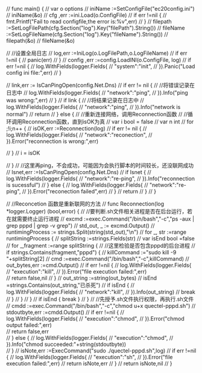 // func main() {
// 	var o options
// 	iniName :=SetConfigFile("ec20config.ini")
// 	iniName(&o)
// 	cfg ,err :=ini.Load(o.ConfigFile)
// 	if err !=nil {
// 		fmt.Printf("Fail to read configfile,the error is:%v",err)
// 	}
// 	filepath :=SetLogFilePath(cfg.Section("log").Key("filePath").String())
// 	fileName :=SetLogFileName(cfg.Section("log").Key("fileName").String())
// 	filepath(&o)
// 	fileName(&o)

// 	//设置全局日志
// 	log,err :=IniLog(o.LogFilePath,o.LogFileName)
// 	if err !=nil {
// 		panic(err)
// 	}
// 	config ,err :=config.LoadINI(o.ConfigFile, log)
// 	if err !=nil {
// 		log.WithFields(logger.Fields{
// 			"system":"init",
// 		}).Panic("Load config ini file:",err)
// 	}

// 	link,err := IsCanPingOpen(config.Net.Dns)
// 	if err != nil {
// 		//将错误记录在日志中
// 		log.WithFields(logger.Fields{
// 			"network":"ping",
// 		}).Info("ping was wrong:",err)
// 	}
// 	if link {
// 		//将结果记录在日志中
// 		log.WithFields(logger.Fields{
// 			"network":"ping",
// 		}).Info("network is normal")
// 		return
// 	} else {
// 		//重新连接网络，调用Reconnection函数
// 		//循环调用Reconnection函数，直到isOK为真
// 		var i bool = false
// 		var n int
// 		for ;!i;n++ {
// 			isOK,err :=Reconnection(log)
// 			if err != nil {
// 				log.WithFields(logger.Fields{
// 					"network":"reconection",
// 				}).Error("reconnection is wrong:",err)
				
// 			}
// 			i = isOK

// 		}
// 		//这里再ping，不会成功，可能因为会执行脚本的时间较长，还没联网成功
// 		Isnet,err :=IsCanPingOpen(config.Net.Dns)
// 		if Isnet {
// 			log.WithFields(logger.Fields{
// 				"network":"re-ping",
// 			}).Info("reconnection is sucessful")
// 		} else {
// 			log.WithFields(logger.Fields{
// 				"network":"re-ping",
// 			}).Error("reconection failed",err)
// 		}
// 		return
// 	}
// }


// //Reconcetion 函数是重新联网的方法
// func Reconnection(log *logger.Logger) (bool,error) {
// 	//要判断.sh文件相关进程是否在后台运行，若在就需要终止运行进程
// 	excmd :=exec.Command("/bin/bash","-c","ps -aux | grep pppd | grep -v grep")
// 	std_out, _ := excmd.Output()
// 	runtimingProcess := strings.Split(string(std_out),"\n")
// 	for _, str :=range runtimingProcess {
// 		splitString :=strings.Fields(str)
// 		var isEnd bool =false
// 		for _,fragment :=range splitString {
// 			//这里检验是否包含pppd的后台进程
// 			if strings.Contains(fragment,"pppd") {
// 				killCommand :="sudo kill -9 "+splitString[2]
// 				cmd :=exec.Command("/bin/bash","-c",killCommand)
// 				out_bytes,err :=cmd.Output()
// 				if err !=nil {
// 					log.WithFields(logger.Fields{
// 						"execution":"kill",
// 					}).Error("file execution failed:",err)			
// 					return false,nil
// 				}
// 				out_string :=string(out_bytes)
// 				isEnd =strings.Contains(out_string,"已杀死")
// 				if isEnd {
// 					log.WithFields(logger.Fields{
// 						"network":"kill",
// 					}).Info(out_string)
// 					break
// 				}
// 			}
// 		}
// 		if isEnd { break }
// 	}
// 	//先授予.sh文件执行权限，再执行.sh文件
// 	cmdd :=exec.Command("/bin/bash","-c","chmod u+x quectel-pppd.sh")
// 	stdoutbyte,err :=cmdd.Output()
// 	if err !=nil {
// 		log.WithFields(logger.Fields{
// 			"execution":"chmod",
// 		}).Error("chmod output failed:",err)	
// 		return false,err		
// 	} else {
// 		log.WithFields(logger.Fields{
// 			"execution":"chmod",
// 		}).Info("chmod succeeded:"+string(stdoutbyte))		
// 	}
// 	isNote,err :=ExecCommand("sudo ./quectel-pppd.sh",log)
// 	if err !=nil {
// 		log.WithFields(logger.Fields{
// 			"execution":"sh",
// 		}).Error("file execution failed:",err)
// 		return isNote,err
// 	}
// 	return isNote,nil
// }